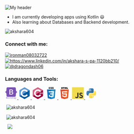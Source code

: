 ![My header](https://user-images.githubusercontent.com/74604911/127300237-8d306d09-7826-4c8f-872e-ae6b87656a0f.png)


- I am currently developing apps using Kotlin 😃
- Also learning about Databases and Backend development.

<p align="left"> <img src="https://komarev.com/ghpvc/?username=akshara604&label=Profile%20views&color=0e75b6&style=flat" alt="akshara604" /> </p>

<h3 align="left">Connect with me:</h3>
<p align="left">
<a href="https://twitter.com/akshara_spa" target="blank"><img align="center" src="https://raw.githubusercontent.com/rahuldkjain/github-profile-readme-generator/master/src/images/icons/Social/twitter.svg" alt="ironman08032722" height="30" width="40" /></a>
<a href="https://linkedin.com/in/https://www.linkedin.com/in/akshara-s-pa-1120bb210/" target="blank"><img align="center" src="https://raw.githubusercontent.com/rahuldkjain/github-profile-readme-generator/master/src/images/icons/Social/linked-in-alt.svg" alt="https://www.linkedin.com/in/akshara-s-pa-1120bb210/" height="30" width="40" /></a>
<a href="https://medium.com/@dragondash06" target="blank"><img align="center" src="https://raw.githubusercontent.com/rahuldkjain/github-profile-readme-generator/master/src/images/icons/Social/medium.svg" alt="@dragondash06" height="30" width="40" /></a>
<!-- <a href="https://www.hackerrank.com/https://www.hackerrank.com/aksharaspa614" target="blank"><img align="center" src="https://raw.githubusercontent.com/rahuldkjain/github-profile-readme-generator/master/src/images/icons/Social/hackerrank.svg" alt="https://www.hackerrank.com/aksharaspa614" height="30" width="40" /></a> -->
</p>

<h3 align="left">Languages and Tools:</h3>
<p align="left"> <a href="https://getbootstrap.com" target="_blank"> <img src="https://raw.githubusercontent.com/devicons/devicon/master/icons/bootstrap/bootstrap-plain-wordmark.svg" alt="bootstrap" width="40" height="40"/> </a> <a href="https://www.cprogramming.com/" target="_blank"> <img src="https://raw.githubusercontent.com/devicons/devicon/master/icons/c/c-original.svg" alt="c" width="40" height="40"/> </a> <a href="https://www.w3schools.com/cpp/" target="_blank"> <img src="https://raw.githubusercontent.com/devicons/devicon/master/icons/cplusplus/cplusplus-original.svg" alt="cplusplus" width="40" height="40"/> </a> <a href="https://www.w3schools.com/css/" target="_blank"> <img src="https://raw.githubusercontent.com/devicons/devicon/master/icons/css3/css3-original-wordmark.svg" alt="css3" width="40" height="40"/> </a> <a href="https://www.w3.org/html/" target="_blank"> <img src="https://raw.githubusercontent.com/devicons/devicon/master/icons/html5/html5-original-wordmark.svg" alt="html5" width="40" height="40"/> </a> <a href="https://developer.mozilla.org/en-US/docs/Web/JavaScript" target="_blank"> <img src="https://raw.githubusercontent.com/devicons/devicon/master/icons/javascript/javascript-original.svg" alt="javascript" width="40" height="40"/> </a> <a href="https://www.python.org" target="_blank"> <img src="https://raw.githubusercontent.com/devicons/devicon/master/icons/python/python-original.svg" alt="python" width="40" height="40"/> </a> </p>

<p>&nbsp;<img align="center" src="https://github-readme-stats.vercel.app/api?username=akshara604&show_icons=true&locale=en&theme=highcontrast" alt="akshara604" width = "50%"/></p>
<p>&nbsp;<img align="center" src="https://github-readme-streak-stats.herokuapp.com/?user=akshara604&theme=highcontrast" alt="akshara604" width="50%" /></p>
 <p> &nbsp; <img src="https://github-readme-stats.vercel.app/api/top-langs/?username=Akshara604&layout=compact&theme=highcontrast" width="42%"/></p>



